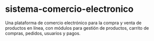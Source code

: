 # sistema-comercio-electronico
Una plataforma de comercio electrónico para la compra y venta de productos en línea, con módulos para gestión de productos, carrito de compras, pedidos, usuarios y pagos.
